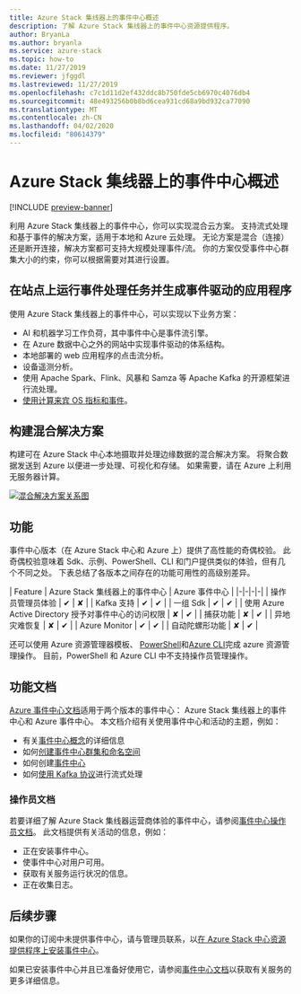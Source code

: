 ```yaml
---
title: Azure Stack 集线器上的事件中心概述
description: 了解 Azure Stack 集线器上的事件中心资源提供程序。
author: BryanLa
ms.author: bryanla
ms.service: azure-stack
ms.topic: how-to
ms.date: 11/27/2019
ms.reviewer: jfggdl
ms.lastreviewed: 11/27/2019
ms.openlocfilehash: c7c1d11d2ef432ddc8b750fde5cb6970c4076db4
ms.sourcegitcommit: 48e493256b0b8bd6cea931cd68a9bd932ca77090
ms.translationtype: MT
ms.contentlocale: zh-CN
ms.lasthandoff: 04/02/2020
ms.locfileid: "80614379"
---
```

# <a name="event-hubs-on-azure-stack-hub-overview"></a>Azure Stack 集线器上的事件中心概述

[!INCLUDE [preview-banner](../includes/event-hubs-preview.md)]

利用 Azure Stack 集线器上的事件中心，你可以实现混合云方案。 支持流式处理和基于事件的解决方案，适用于本地和 Azure 云处理。 无论方案是混合（连接）还是断开连接，解决方案都可支持大规模处理事件/流。 你的方案仅受事件中心群集大小的约束，你可以根据需要对其进行设置。 

## <a name="run-event-processing-tasks-and-build-event-driven-applications-on-site"></a>在站点上运行事件处理任务并生成事件驱动的应用程序

使用 Azure Stack 集线器上的事件中心，可以实现以下业务方案：

- AI 和机器学习工作负荷，其中事件中心是事件流引擎。
- 在 Azure 数据中心之外的网站中实现事件驱动的体系结构。
- 本地部署的 web 应用程序的点击流分析。
- 设备遥测分析。
- 使用 Apache Spark、Flink、风暴和 Samza 等 Apache Kafka 的开源框架进行流处理。
- [使用计算来宾 OS 指标和事件](azure-stack-metrics-monitor.md)。

## <a name="build-hybrid-solutions"></a>构建混合解决方案

构建可在 Azure Stack 中心本地摄取并处理边缘数据的混合解决方案。 将聚合数据发送到 Azure 以便进一步处理、可视化和存储。 如果需要，请在 Azure 上利用无服务器计算。

[![混合解决方案关系图](media/event-hubs-overview/hybrid-architecture-ehoash.png)](media/event-hubs-overview/hybrid-architecture-ehoash.png#lightbox)

## <a name="features"></a>功能 

事件中心版本（在 Azure Stack 中心和 Azure 上）提供了高性能的奇偶校验。 此奇偶校验意味着 Sdk、示例、PowerShell、CLI 和门户提供类似的体验，但有几个不同之处。 下表总结了各版本之间存在的功能可用性的高级别差异。  

| Feature | Azure Stack 集线器上的事件中心 | Azure 事件中心 |
|-|-|-|-|
| 操作员管理员体验 | ✔ | ✘ |
| Kafka 支持 | ✔ | ✔ |
| 一组 Sdk | ✔ | ✔ |
| 使用 Azure Active Directory 授予对事件中心的访问权限 | ✘ | ✔ |
| 捕获功能 | ✘ | ✔ |
| 异地灾难恢复 | ✘ | ✔ |
| Azure Monitor | ✔ | ✔ |
| 自动陀螺形功能 | ✘ | ✔ |

还可以使用 Azure 资源管理器模板、 [PowerShell](/powershell/module/azurerm.eventhub/)和[Azure CLI](/cli/azure/eventhubs/eventhub/)完成 azure 资源管理操作。 目前，PowerShell 和 Azure CLI 中不支持操作员管理操作。

## <a name="feature-documentation"></a>功能文档

[Azure 事件中心文档](/azure/event-hubs/)适用于两个版本的事件中心： Azure Stack 集线器上的事件中心和 Azure 事件中心。 本文档介绍有关使用事件中心和活动的主题，例如：

- 有关[事件中心概念](/azure/event-hubs/event-hubs-features)的详细信息
- 如何[创建事件中心群集和命名空间](event-hubs-quickstart-cluster-portal.md)
- 如何创建[事件中心](/azure/event-hubs/event-hubs-create#create-an-event-hub)
- 如何[使用 Kafka 协议](/azure/event-hubs/event-hubs-quickstart-kafka-enabled-event-hubs)进行流式处理

### <a name="operator-documentation"></a>操作员文档 
 
若要详细了解 Azure Stack 集线器运营商体验的事件中心，请参阅[事件中心操作员文档](/azure-stack/operator/event-hubs-rp-overview)。 此文档提供有关活动的信息，例如：

- 正在安装事件中心。
- 使事件中心对用户可用。
- 获取有关服务运行状况的信息。
- 正在收集日志。


## <a name="next-steps"></a>后续步骤

如果你的订阅中未提供事件中心，请与管理员联系，以[在 Azure Stack 中心资源提供程序上安装事件中心](../operator/event-hubs-rp-overview.md)。

如果已安装事件中心并且已准备好使用它，请参阅[事件中心文档](/azure/event-hubs/event-hubs-about)以获取有关服务的更多详细信息。
